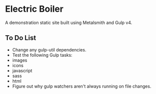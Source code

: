 # Electric Boiler

A demonstration static site built using Metalsmith and Gulp v4.

## To Do List
* Change any gulp-util dependencies.
* Test the following Gulp tasks:
 * images
 * icons
 * javascript
 * sass
 * html
* Figure out why gulp watchers aren't always running on file changes.
